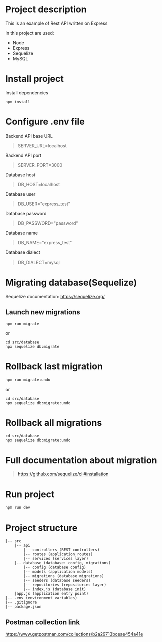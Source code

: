 # Project description

This is an example of Rest API written on Express

In this project are used:
- Node
- Express
- Sequelize
- MySQL



# Install project
Install dependencies
```
npm install
```

# Configure .env file

Backend API base URL
> SERVER_URL=localhost

Backend API port
> SERVER_PORT=3000

Database host
> DB_HOST=localhost

Database user
> DB_USER="express_test"

Database password
> DB_PASSWORD="password"

Database name
> DB_NAME="express_test"


Database dialect
> DB_DIALECT=mysql


# Migrating database(Sequelize) 

Sequelize documentation: https://sequelize.org/
## Launch new migrations
```
npm run migrate
```
or
```
cd src/database
npx sequelize db:migrate
```

# Rollback last migration
```
npm run migrate:undo
```
or
```
cd src/database
npx sequelize db:migrate:undo
```

# Rollback all migrations
```
cd src/database
npx sequelize db:migrate:undo
```

# Full documentation about migration
> https://github.com/sequelize/cli#installation

# Run project
```
npm run dev
```


# Project structure

```
|-- src
    |-- api
        |-- controllers (REST controllers)
        |-- routes (application routes)
        |-- services (services layer)
    |-- database (database: config, migrations)
        |-- config (database config)
        |-- models (application models)
        |-- migrations (database migrations)
        |-- seeders (database seeders)
        |-- repositories (repositories layer)
        |-- index.js (database init)
    |app.js (application entry point)
|-- .env (environment variables)
|-- .gitignore
|-- package.json
```

## Postman collection link
https://www.getpostman.com/collections/b2a29713bceae454a41e